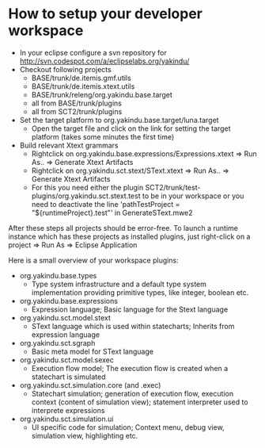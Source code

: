 # How to setup your developer workspace #

  * In your eclipse configure a svn repository for http://svn.codespot.com/a/eclipselabs.org/yakindu/
  * Checkout following projects
    * BASE/trunk/de.itemis.gmf.utils
    * BASE/trunk/de.itemis.xtext.utils
    * BASE/trunk/releng/org.yakindu.base.target
    * all from BASE/trunk/plugins
    * all from SCT2/trunk/plugins
  * Set the target platform to org.yakindu.base.target/luna.target
    * Open the target file and click on the link for setting the target platform (takes some minutes the first time)
  * Build relevant Xtext grammars
    * Rightclick on org.yakindu.base.expressions/Expressions.xtext => Run As.. => Generate Xtext Artifacts
    * Rightclick on org.yakindu.sct.stext/SText.xtext => Run As.. => Generate Xtext Artifacts
    * For this you need either the plugin SCT2/trunk/test-plugins/org.yakindu.sct.stext.test to be in your workspace or you need to deactivate the line 'pathTestProject = "${runtimeProject}.test"' in GenerateSText.mwe2

After these steps all projects should be error-free. To launch a runtime instance which has these projects as installed plugins, just right-click on a project => Run As => Eclipse Application

Here is a small overview of your workspace plugins:

  * org.yakindu.base.types
    * Type system infrastructure and a default type system implementation providing primitive types, like integer, boolean etc.
  * org.yakindu.base.expressions
    * Expression language; Basic language for the Stext language
  * org.yakindu.sct.model.stext
    * SText language which is used within statecharts; Inherits from expression language
  * org.yakindu.sct.sgraph
    * Basic meta model for SText language
  * org.yakindu.sct.model.sexec
    * Execution flow model; The execution flow is created when a statechart is simulated
  * org.yakindu.sct.simulation.core (and .exec)
    * Statechart simulation; generation of execution flow, execution context (content of simulation view); statement interpreter used to interprete expressions
  * org.yakindu.sct.simulation.ui
    * UI specific code for simulation; Context menu, debug view, simulation view, highlighting etc.
